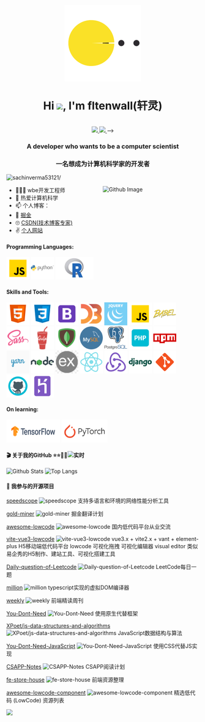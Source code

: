 <div align="center">
	<br>
	<img src="https://raw.githubusercontent.com/Aniket965/Aniket965/master/pacman.svg?sanitize=true" width="200" height="200">
</div>

<h1 align="center">Hi <img src="https://raw.githubusercontent.com/iampavangandhi/iampavangandhi/master/gifs/Hi.gif" width="30px">, I'm fltenwall(轩灵)</h1>
 <p align="center"><br/>
   <a href="https://github.com/fltenwal/">
    <img src="https://img.shields.io/badge/-Github-333?style=flat&logo=Github&logoColor=white">
  </a>
  
<a href="https://www.instagram.com/sachuverma_/">
    <img src="https://img.shields.io/badge/instagram-sachuverma_-red">
  </a> -->
</p>

<h3 align="center">A developer who wants to be a computer scientist</h3>
<h3 align="center">一名想成为计算机科学家的开发者</h3>
<p align="left"> <img src=https://komarev.com/ghpvc/?username=sachinverma53121 alt=sachinverma53121/></p>


<img width="50%" align="right" alt="Github Image" src="https://raw.githubusercontent.com/onimur/.github/master/.resources/git-header.svg" />


- 👨🏻‍💻 wbe开发工程师
- 👻 热爱计算机科学
- 📫 个人博客：
- 🤭 [掘金](https://juejin.cn/user/4265760848355463)
- 🙄 [CSDN(技术博客专家)](https://blog.csdn.net/qq_32925031?spm=1001.2101.3001.5343)
- ✌️  [个人网站](http://124.220.181.19/)


<!-- <h4>Competitive Programming: </h4>

- **Leetcode**: [140+ rating📈](https://leetcode.cn/u/flten/)   
<!-- - **Codeforces**: [Specialist🧪](https://codeforces.com/profile/sachuverma)   
- **Codechef**: [1950+ rating⭐](https://www.codechef.com/users/sachuverma)    -->

<h4>Programming Languages: </h4>
<p align="left">
<img style="margin: auto;" src="https://raw.githubusercontent.com/sachinverma53121/sachinverma53121/master/icons/js.png" alt=js width="60" height="60"/>
	
 <img style="margin: auto;" src="https://raw.githubusercontent.com/sachinverma53121/sachinverma53121/master/icons/python.png" alt=python width="60" height="60"/>
 
  <img style="margin: auto;" src="https://github.com/fltenwall/fltenwall/blob/main/icons/R.png" alt=R width="100" height="60"/>
</p>

<h4>Skills and Tools: </h4>
<p align="left">
	<img style="margin: auto;" src="https://raw.githubusercontent.com/sachinverma53121/sachinverma53121/master/icons/html5.png" alt=html5 width="60" height="60"/> 
	<img style="margin: auto;" src="https://raw.githubusercontent.com/sachinverma53121/sachinverma53121/master/icons/css3.png" alt=css3 width="60" height="60"/> 
	<img style="margin: auto;" src="https://raw.githubusercontent.com/sachinverma53121/sachinverma53121/master/icons/bootstrap.png" alt=bootstrap width="60" height="60"/>
  <img style="margin: auto;" src="https://raw.githubusercontent.com/sachinverma53121/sachinverma53121/master/icons/d3.png" alt=d3js width="60" height="60"/>
	<img style="margin: auto;" src="https://raw.githubusercontent.com/sachinverma53121/sachinverma53121/master/icons/jquery.png" alt=jquery width="60" height="60"/>
  <img style="margin: auto;" src="https://raw.githubusercontent.com/sachinverma53121/sachinverma53121/master/icons/js.png" alt=javascript width="60" height="60"/>
	<img style="margin: auto;" src="https://raw.githubusercontent.com/sachinverma53121/sachinverma53121/master/icons/babel.png" alt=babel width="60" height="60"/>
  <img style="margin: auto;" src="https://raw.githubusercontent.com/sachinverma53121/sachinverma53121/master/icons/sass.png" alt=sass width="60" height="60"/>
	<img style="margin: auto;" src="https://raw.githubusercontent.com/sachinverma53121/sachinverma53121/master/icons/gulp.png" alt=gulp width="60" height="60"/> 
	<img style="margin: auto;" src="https://raw.githubusercontent.com/sachinverma53121/sachinverma53121/master/icons/mongo.png" alt=mongodb width="60" height="60"/> 
	<img style="margin: auto;" src="https://raw.githubusercontent.com/sachinverma53121/sachinverma53121/master/icons/mysql.png" alt=mysql width="60" height="60"/> 
	<img style="margin: auto;" src="https://raw.githubusercontent.com/sachinverma53121/sachinverma53121/master/icons/psql.png" alt=postgresql width="60" height="60"/> 
	<img style="margin: auto;" src="https://raw.githubusercontent.com/sachinverma53121/sachinverma53121/master/icons/php.png" alt=php width="60" height="60"/> 
	<img style="margin: auto;" src="https://raw.githubusercontent.com/sachinverma53121/sachinverma53121/master/icons/npm.png" alt=npm width="60" height="60"/>
  <img style="margin: auto;" src="https://raw.githubusercontent.com/sachinverma53121/sachinverma53121/master/icons/yarn.png" alt=yarn width="60" height="60"/>
  <img style="margin: auto;" src="https://raw.githubusercontent.com/sachinverma53121/sachinverma53121/master/icons/node.png" alt=nodejs width="60" height="60"/>
  <img style="margin: auto;" src="https://raw.githubusercontent.com/sachinverma53121/sachinverma53121/master/icons/express.png" alt=express width="60" height="60"/>
	<img style="margin: auto;" src="https://raw.githubusercontent.com/sachinverma53121/sachinverma53121/master/icons/react.png" alt=react width="60" height="60"/> 
  <img style="margin: auto;" src="https://raw.githubusercontent.com/sachinverma53121/sachinverma53121/master/icons/redux.png" alt=redux width="60" height="60"/> 
  <img style="margin: auto;" src="https://raw.githubusercontent.com/sachinverma53121/sachinverma53121/master/icons/django.png" alt=django width="60" height="60"/>
	<img style="margin: auto;" src="https://raw.githubusercontent.com/sachinverma53121/sachinverma53121/master/icons/git.png" alt=git width="60" height="60"/>
  <img style="margin: auto;" src="https://raw.githubusercontent.com/sachinverma53121/sachinverma53121/master/icons/github.png" alt=github width="60" height="60"/>
  <img style="margin: auto;" src="https://raw.githubusercontent.com/sachinverma53121/sachinverma53121/master/icons/heroku.png" alt=heroku width="60" height="60"/>
 
</p>

<h4>On learning: </h4>
<p align="left">
	<img style="margin: auto;" src="https://github.com/fltenwall/fltenwall/blob/main/icons/tensorflow.png" alt=tensorflow width="140" height="60"/> 
	<img style="margin: auto;" src="https://github.com/fltenwall/fltenwall/blob/main/icons/PyTorch.png" alt=PyTorch width="120" height="60"/> 
</p>

#### 🎬 关于我的GitHub  ⭐️⭐️🦍🦍![实时](https://img.shields.io/github/stars/fltenwall?style=social)


<!--  <img height="180em" src="https://github-readme-stats.vercel.app/api?username=fltenwall&show_icons=true&title_color=66FF66&icon_color=FFFFFF&text_color=FFFFFF&bg_color=333333" /> -->

![Github Stats](https://github-readme-stats.vercel.app/api?username=fltenwall&show_icons=true&theme=tokyonight) 
![Top Langs](https://github-readme-stats.vercel.app/api/top-langs/?username=fltenwall&layout=compact&theme=tokyonight)

<!-- ![fltenwall's GitHub stats](https://github-readme-stats.vercel.app/api?username=fltenwall&show_icons=true&theme=tokyonight) -->




<!-- ## Support me
<p align="center">
  <a href="https://www.patreon.com/onimur" target="_blank">
    <img width="18%" alt="Check my Patreon" src="https://raw.githubusercontent.com/onimur/.github/master/.resources/support-patreon.png"/>
  </a>
  <a href="https://www.paypal.com/cgi-bin/webscr?cmd=_donations&business=YUTBBKXR2XCPJ" target="_blank">
      <img width="18%" alt="Donate with Paypal" src="https://raw.githubusercontent.com/onimur/.github/master/.resources/support-paypal.png"/>
  </a>
  <a href="https://www.buymeacoffee.com/onimur" target="_blank">
      <img width="18%" alt="Buy me a coffee" src="https://raw.githubusercontent.com/onimur/.github/master/.resources/support-buy-coffee.png"/>
  </a>
</p> -->

#### 🤪 我参与的开源项目

[speedscope](http://github.com/jlfwong/speedscope) ![speedscope](https://img.shields.io/github/stars/jlfwong/speedscope?style=social) 支持多语言和环境的网络性能分析工具

[gold-miner](https://github.com/xitu/gold-miner) ![gold-miner](https://img.shields.io/github/stars/xitu/gold-miner?style=social) 掘金翻译计划

[awesome-lowcode](https://github.com/taowen/awesome-lowcode) ![awesome-lowcode](https://img.shields.io/github/stars/taowen/awesome-lowcode?style=social) 国内低代码平台从业交流

[vite-vue3-lowcode](https://github.com/buqiyuan/vite-vue3-lowcode) ![vite-vue3-lowcode](https://img.shields.io/github/stars/buqiyuan/vite-vue3-lowcode?style=social) vue3.x + vite2.x + vant + element-plus H5移动端低代码平台 lowcode 可视化拖拽 可视化编辑器 visual editor 类似易企秀的H5制作、建站工具、可视化搭建工具

[Daily-question-of-Leetcode](https://github.com/HDU-Coder-X/Daily-question-of-Leetcode) ![Daily-question-of-Leetcode](https://img.shields.io/github/stars/HDU-Coder-X/Daily-question-of-Leetcode?style=social) LeetCode每日一题

[million](https://github.com/aidenybai/million) ![million](https://img.shields.io/github/stars/aidenybai/million?style=social) typescript实现的虚拟DOM编译器

[weekly](https://github.com/ascoders/weekly) ![weekly](https://img.shields.io/github/stars/ascoders/weekly?style=social) 前端精读周刊

[You-Dont-Need](https://github.com/you-dont-need/You-Dont-Need) ![You-Dont-Need](https://img.shields.io/github/stars/you-dont-need/You-Dont-Need?style=social) 使用原生代替框架

[XPoet/js-data-structures-and-algorithms](https://github.com/XPoet/js-data-structures-and-algorithms) ![XPoet/js-data-structures-and-algorithms](https://img.shields.io/github/stars/XPoet/js-data-structures-and-algorithms?style=social) JavaScript数据结构与算法

[You-Dont-Need-JavaScript](https://github.com/you-dont-need/You-Dont-Need-JavaScript) ![You-Dont-Need-JavaScript](https://img.shields.io/github/stars/you-dont-need/You-Dont-Need-JavaScript?style=social) 使用CSS代替JS实现

[CSAPP-Notes](https://github.com/ArkTicketTech/CSAPP-Notes) ![CSAPP-Notes](https://img.shields.io/github/stars/ArkTicketTech/CSAPP-Notes?style=social) CSAPP阅读计划 

[fe-store-house](https://github.com/poppinlp/fe-store-house) ![fe-store-house](https://img.shields.io/github/stars/poppinlp/fe-store-house?style=social) 前端资源整理

[awesome-lowcode-component](https://github.com/aliaszz/awesome-lowcode-component) ![awesome-lowcode-component](https://img.shields.io/github/stars/aliaszz/awesome-lowcode-component?style=social) 精选低代码 (LowCode) 资源列表

<summary>
 <img src="https://camo.githubusercontent.com/105b60ce28ec05ae23246c58638645c12cbdab6a1f5860309eb407e0aea90545/68747470733a2f2f696d6775722e636f6d2f72696c485678412e706e67"/>
</summary>

